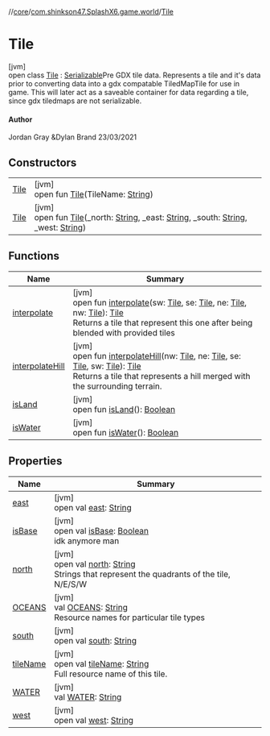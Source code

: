 //[core](../../../index.md)/[com.shinkson47.SplashX6.game.world](../index.md)/[Tile](index.md)

# Tile

[jvm]\
open class [Tile](index.md) : [Serializable](https://docs.oracle.com/javase/8/docs/api/java/io/Serializable.html)Pre GDX tile data. Represents a tile and it's data prior to converting data into a gdx compatable TiledMapTile for use in game. This will later act as a saveable container for data regarding a tile, since gdx tiledmaps are not serializable.

#### Author

Jordan Gray &Dylan Brand 23/03/2021

## Constructors

| | |
|---|---|
| [Tile](-tile.md) | [jvm]<br>open fun [Tile](-tile.md)(TileName: [String](https://docs.oracle.com/javase/8/docs/api/java/lang/String.html)) |
| [Tile](-tile.md) | [jvm]<br>open fun [Tile](-tile.md)(_north: [String](https://docs.oracle.com/javase/8/docs/api/java/lang/String.html), _east: [String](https://docs.oracle.com/javase/8/docs/api/java/lang/String.html), _south: [String](https://docs.oracle.com/javase/8/docs/api/java/lang/String.html), _west: [String](https://docs.oracle.com/javase/8/docs/api/java/lang/String.html)) |

## Functions

| Name | Summary |
|---|---|
| [interpolate](interpolate.md) | [jvm]<br>open fun [interpolate](interpolate.md)(sw: [Tile](index.md), se: [Tile](index.md), ne: [Tile](index.md), nw: [Tile](index.md)): [Tile](index.md)<br>Returns a tile that represent this one after being blended with provided tiles |
| [interpolateHill](interpolate-hill.md) | [jvm]<br>open fun [interpolateHill](interpolate-hill.md)(nw: [Tile](index.md), ne: [Tile](index.md), se: [Tile](index.md), sw: [Tile](index.md)): [Tile](index.md)<br>Returns a tile that represents a hill merged with the surrounding terrain. |
| [isLand](is-land.md) | [jvm]<br>open fun [isLand](is-land.md)(): [Boolean](https://kotlinlang.org/api/latest/jvm/stdlib/kotlin/-boolean/index.html) |
| [isWater](is-water.md) | [jvm]<br>open fun [isWater](is-water.md)(): [Boolean](https://kotlinlang.org/api/latest/jvm/stdlib/kotlin/-boolean/index.html) |

## Properties

| Name | Summary |
|---|---|
| [east](east.md) | [jvm]<br>open val [east](east.md): [String](https://docs.oracle.com/javase/8/docs/api/java/lang/String.html) |
| [isBase](is-base.md) | [jvm]<br>open val [isBase](is-base.md): [Boolean](https://kotlinlang.org/api/latest/jvm/stdlib/kotlin/-boolean/index.html)<br>idk anymore man |
| [north](north.md) | [jvm]<br>open val [north](north.md): [String](https://docs.oracle.com/javase/8/docs/api/java/lang/String.html)<br>Strings that represent the quadrants of the tile, N/E/S/W |
| [OCEANS](-o-c-e-a-n-s.md) | [jvm]<br>val [OCEANS](-o-c-e-a-n-s.md): [String](https://docs.oracle.com/javase/8/docs/api/java/lang/String.html)<br>Resource names for particular tile types |
| [south](south.md) | [jvm]<br>open val [south](south.md): [String](https://docs.oracle.com/javase/8/docs/api/java/lang/String.html) |
| [tileName](tile-name.md) | [jvm]<br>open val [tileName](tile-name.md): [String](https://docs.oracle.com/javase/8/docs/api/java/lang/String.html)<br>Full resource name of this tile. |
| [WATER](-w-a-t-e-r.md) | [jvm]<br>val [WATER](-w-a-t-e-r.md): [String](https://docs.oracle.com/javase/8/docs/api/java/lang/String.html) |
| [west](west.md) | [jvm]<br>open val [west](west.md): [String](https://docs.oracle.com/javase/8/docs/api/java/lang/String.html) |
